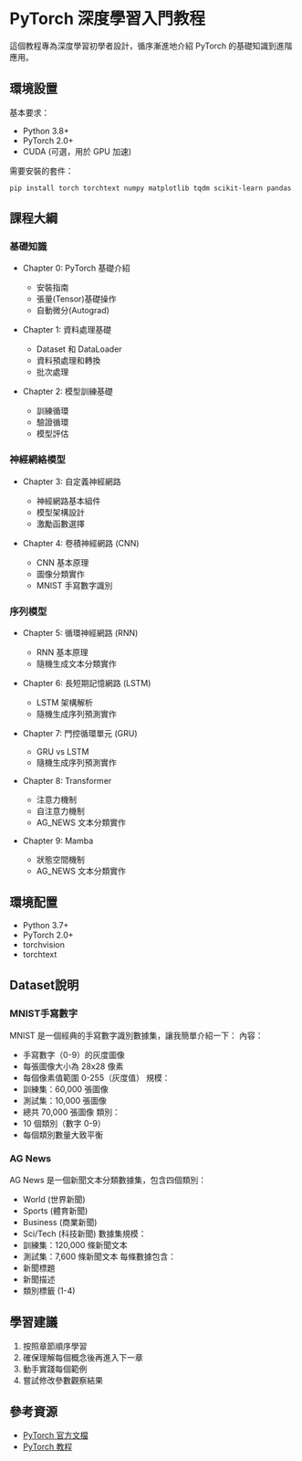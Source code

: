 # PyTorch 深度學習入門教程

這個教程專為深度學習初學者設計，循序漸進地介紹 PyTorch 的基礎知識到進階應用。

## 環境設置

基本要求：
- Python 3.8+
- PyTorch 2.0+
- CUDA (可選，用於 GPU 加速)

需要安裝的套件：
```
pip install torch torchtext numpy matplotlib tqdm scikit-learn pandas
```

## 課程大綱

### 基礎知識
- Chapter 0: PyTorch 基礎介紹
  - 安裝指南
  - 張量(Tensor)基礎操作
  - 自動微分(Autograd)

- Chapter 1: 資料處理基礎
  - Dataset 和 DataLoader
  - 資料預處理和轉換
  - 批次處理

- Chapter 2: 模型訓練基礎
  - 訓練循環
  - 驗證循環
  - 模型評估

### 神經網絡模型
- Chapter 3: 自定義神經網路
  - 神經網路基本組件
  - 模型架構設計
  - 激勵函數選擇

- Chapter 4: 卷積神經網路 (CNN)
  - CNN 基本原理
  - 圖像分類實作
  - MNIST 手寫數字識別

### 序列模型
- Chapter 5: 循環神經網路 (RNN)
  - RNN 基本原理
  - 隨機生成文本分類實作

- Chapter 6: 長短期記憶網路 (LSTM)
  - LSTM 架構解析
  - 隨機生成序列預測實作

- Chapter 7: 門控循環單元 (GRU)
  - GRU vs LSTM
  - 隨機生成序列預測實作

- Chapter 8: Transformer
  - 注意力機制
  - 自注意力機制
  - AG_NEWS 文本分類實作

- Chapter 9: Mamba
  - 狀態空間機制
  - AG_NEWS 文本分類實作

## 環境配置
- Python 3.7+
- PyTorch 2.0+
- torchvision
- torchtext

## Dataset說明
### MNIST手寫數字
MNIST 是一個經典的手寫數字識別數據集，讓我簡單介紹一下：
內容：
- 手寫數字（0-9）的灰度圖像
- 每張圖像大小為 28x28 像素
- 每個像素值範圍 0-255（灰度值）
規模：
- 訓練集：60,000 張圖像
- 測試集：10,000 張圖像
- 總共 70,000 張圖像
類別：
- 10 個類別（數字 0-9）
- 每個類別數量大致平衡

### AG News 
AG News 是一個新聞文本分類數據集，包含四個類別：
- World (世界新聞)
- Sports (體育新聞)
- Business (商業新聞)
- Sci/Tech (科技新聞)
數據集規模：
- 訓練集：120,000 條新聞文本
- 測試集：7,600 條新聞文本
每條數據包含：
- 新聞標題
- 新聞描述
- 類別標籤 (1-4)

## 學習建議
1. 按照章節順序學習
2. 確保理解每個概念後再進入下一章
3. 動手實踐每個範例
4. 嘗試修改參數觀察結果

## 參考資源
- [PyTorch 官方文檔](https://pytorch.org/docs/stable/index.html)
- [PyTorch 教程](https://pytorch.org/tutorials/)

